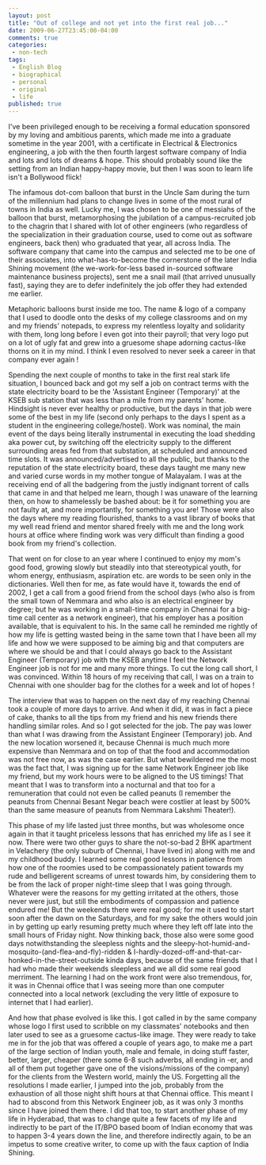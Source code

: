 ```yaml
---
layout: post
title: "Out of college and not yet into the first real job..."
date: 2009-06-27T23:45:00-04:00
comments: true
categories:
 - non-tech
tags:
 - English Blog
 - biographical
 - personal
 - original
 - life
published: true
---
```


I've been privileged enough to be receiving a formal education sponsored by my loving and ambitious parents, which made me into a graduate sometime in the year 2001, with a certificate in Electrical & Electronics engineering, a job with the then fourth largest software company of India and lots and lots of dreams & hope. This should probably sound like the setting from an Indian happy-happy movie, but then I was soon to learn life isn't a Bollywood flick!

The infamous dot-com balloon that burst in the Uncle Sam during the turn of the millennium had plans to change lives in some of the most rural of towns in India as well. Lucky me, I was chosen to be one of messiahs of the balloon that burst, metamorphosing the jubilation of a campus-recruited job to the chagrin that I shared with lot of other engineers (who regardless of the specialization in their graduation course, used to come out as software engineers, back then) who graduated that year, all across India. The software company that came into the campus and selected me to be one of their associates, into what-has-to-become the cornerstone of the later India Shining movement (the we-work-for-less based in-sourced software maintenance business projects), sent me a snail mail (that arrived unusually fast), saying they are to defer indefinitely the job offer they had extended me earlier.

Metaphoric balloons burst inside me too. The name & logo of a company that I used to doodle onto the desks of my college classrooms and on my and my friends' notepads, to express my relentless loyalty and solidarity with them, long long before I even got into their payroll; that very logo put on a lot of ugly fat and grew into a gruesome shape adorning cactus-like thorns on it in my mind. I think I even resolved to never seek a career in that company ever again !

Spending the next couple of months to take in the first real stark life situation, I bounced back and got my self a job on contract terms with the state electricity board to be the 'Assistant Engineer (Temporary)' at the KSEB sub station that was less than a mile from my parents' home. Hindsight is never ever healthy or productive, but the days in that job were some of the best in my life (second only perhaps to the days I spent as a student in the engineering college/hostel). Work was nominal, the main event of the days being literally instrumental in executing the load shedding aka power cut, by switching off the electricity supply to the different surrounding areas fed from that substation, at scheduled and announced time slots. It was announced/advertised to all the public, but thanks to the reputation of the state electricity board, these days taught me many new and varied curse words in my mother tongue of Malayalam. I was at the receiving end of all the badgering from the justly indignant torrent of calls that came in and that helped me learn, though I was unaware of the learning then, on how to shamelessly be bashed about: be it for something you are not faulty at, and more importantly, for something you are! Those were also the days where my reading flourished, thanks to a vast library of books that my well read friend and mentor shared freely with me and the long work hours at office where finding work was very difficult than finding a good book from my friend's collection.

That went on for close to an year where I continued to enjoy my mom's good food, growing slowly but steadily into that stereotypical youth, for whom energy, enthusiasm, aspiration etc. are words to be seen only in the dictionaries. Well then for me, as fate would have it, towards the end of 2002, I get a call from a good friend from the school days (who also is from the small town of Nemmara and who also is an electrical engineer by degree; but he was working in a small-time company in Chennai for a big-time call center as a network engineer), that his employer has a position available, that is equivalent to his. In the same call he reminded me rightly of how my life is getting wasted being in the same town that I have been all my life and how we were supposed to be aiming big and that computers are where we should be and that I could always go back to the Assistant Engineer (Temporary) job with the KSEB anytime I feel the Network Engineer job is not for me and many more things. To cut the long call short, I was convinced. Within 18 hours of my receiving that call, I was on a train to Chennai with one shoulder bag for the clothes for a week and lot of hopes !

The interview that was to happen on the next day of my reaching Chennai took a couple of more days to arrive. And when it did, it was in fact a piece of cake, thanks to all the tips from my friend and his new friends there handling similar roles. And so I got selected for the job. The pay was lower than what I was drawing from the Assistant Engineer (Temporary) job. And the new location worsened it, because Chennai is much much more expensive than Nemmara and on top of that the food and accommodation was not free now, as was the case earlier. But what bewildered me the most was the fact that, I was signing up for the same Network Engineer job like my friend, but my work hours were to be aligned to the US timings! That meant that I was to transform into a nocturnal and that too for a remuneration that could not even be called peanuts (I remember the peanuts from Chennai Besant Negar beach were costlier at least by 500% than the same measure of peanuts from Nemmara Lakshmi Theater!).

This phase of my life lasted just three months, but was wholesome once again in that it taught priceless lessons that has enriched my life as I see it now. There were two other guys to share the not-so-bad 2 BHK apartment in Velachery (the only suburb of Chennai, I have lived in) along with me and my childhood buddy. I learned some real good lessons in patience from how one of the roomies used to be compassionately patient towards my rude and belligerent screams of unrest towards him, by considering them to be from the lack of proper night-time sleep that I was going through. Whatever were the reasons for my getting irritated at the others, those never were just, but still the embodiments of compassion and patience endured me! But the weekends there were real good; for me it used to start soon after the dawn on the Saturdays, and for my sake the others would join in by getting up early resuming pretty much where they left off late into the small hours of Friday night. Now thinking back, those also were some good days notwithstanding the sleepless nights and the sleepy-hot-humid-and-mosquito-(and-flea-and-fly)-ridden & I-hardly-dozed-off-and-that-car-honked-in-the-street-outside kinda days, because of the same friends that I had who made their weekends sleepless and we all did some real good merriment. The learning I had on the work front were also tremendous, for, it was in Chennai office that I was seeing more than one computer connected into a local network (excluding the very little of exposure to internet that I had earlier).

And how that phase evolved is like this. I got called in by the same company whose logo I first used to scribble on my classmates' notebooks and then later used to see as a gruesome cactus-like image. They were ready to take me in for the job that was offered a couple of years ago, to make me a part of the large section of Indian youth, male and female, in doing stuff faster, better, larger, cheaper (there some 6-8 such adverbs, all ending in -er, and all of them put together gave one of the visions/missions of the company) for the clients from the Western world, mainly the US. Forgetting all the resolutions I made earlier, I jumped into the job, probably from the exhaustion of all those night shift hours at that Chennai office. This meant I had to abscond from this Network Engineer job, as it was only 3 months since I have joined them there. I did that too, to start another phase of my life in Hyderabad, that was to change quite a few facets of my life and indirectly to be part of the IT/BPO based boom of Indian economy that was to happen 3-4 years down the line, and therefore indirectly again, to be an impetus to some creative writer, to come up with the faux caption of India Shining.
